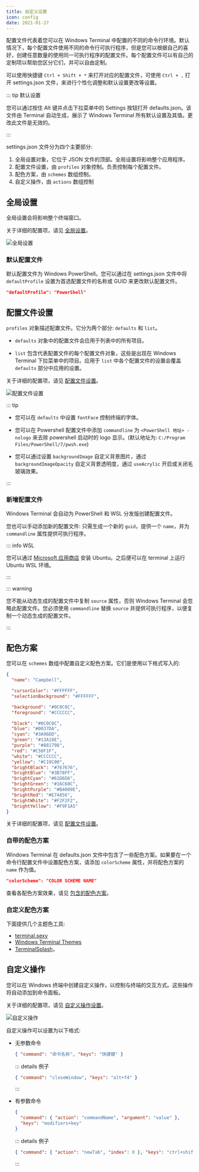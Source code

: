 ```yaml
---
title: 自定义设置
icon: config
date: 2021-01-27
---
```


配置文件代表着您可以在 Windows Terminal 中配置的不同的命令行环境。默认情况下，每个配置文件使用不同的命令行可执行程序，但是您可以根据自己的喜好，创建任意数量的使用同一可执行程序的配置文件。每个配置文件可以有自己的定制项以帮助您区分它们，并可以自由定制。

可以使用快捷键 `Ctrl + Shift + *` 来打开对应的配置文件，可使用 `Ctrl + ,` 打开 settings.json 文件，来进行个性化调整和默认设置更改等设置。

<!-- more -->

::: tip 默认设置

您可以通过按住 Alt 键并点击下拉菜单中的 Settings 按钮打开 defaults.json。该文件由 Terminal 自动生成，展示了 Windows Terminal 所有默认设置及其值。更改此文件是无效的。

:::

settings.json 文件分为四个主要部分:

1. 全局设置对象，它位于 JSON 文件的顶部。全局设置将影响整个应用程序。
1. 配置文件设置，由 `profiles` 对象控制。负责控制每个配置文件。
1. 配色方案，由 `schemes` 数组控制。
1. 自定义操作，由 `actions` 数组控制

## 全局设置

全局设置会将影响整个终端窗口。

关于详细的配置项，请见 [全局设置](https://aka.ms/terminal-global-settings)。

![全局设置](../assets/terminal-global-settings.png)

### 默认配置文件

默认配置文件为 Windows PowerShell。您可以通过在 settings.json 文件中将 `defaultProfile` 设置为首选配置文件的名称或 GUID 来更改默认配置文件。

```json
"defaultProfile": "PowerShell"
```

## 配置文件设置

`profiles` 对象描述配置文件。它分为两个部分: `defaults` 和 `list`。

- `defaults` 对象中的配置文件会应用于列表中的所有项目。

- `list` 包含代表配置文件的每个配置文件对象，这些是出现在 Windows Terminal 下拉菜单中的项目。应用于 `list` 中各个配置文件的设置会覆盖 `defaults` 部分中应用的设置。

关于详细的配置项，请见 [配置文件设置](https://aka.ms/terminal-profile-settings)。

![配置文件设置](../assets/terminal-profiles.png)

::: tip

- 您可以在 `defaults` 中设置 `fontFace` 控制终端的字体。

- 您可以在 Powershell 配置文件中添加 `commandline` 为 `<PowerShell 地址> -nologo` 来去除 powershell 启动时的 logo 显示。(默认地址为: `C:/Program Files/PowerShell/7/pwsh.exe`)

- 您可以通过设置 `backgroundImage` 自定义背景图片，通过 `backgroundImageOpacity` 自定义背景透明度，通过 `useAcrylic` 开启或关闭毛玻璃效果。

:::

### 新增配置文件

Windows Terminal 会自动为 PowerShell 和 WSL 分发版创建配置文件。

您也可以手动添加新的配置文件: 只需生成一个新的 `guid`，提供一个 `name`，并为 `commandline` 属性提供可执行程序。

::: info WSL

您可以通过 [Microsoft 应用商店](https://www.microsoft.com/zh-cn/p/ubuntu-2004-lts/9n6svws3rx71#activetab=pivot:overviewtab) 安装 Ubuntu。之后便可以在 terminal 上运行 Ubuntu WSL 环境。

:::

::: warning

您不能从动态生成的配置文件中复制 `source` 属性，否则 Windows Terminal 会忽略此配置文件。您必须使用 `commandline` 替换 `source` 并提供可执行程序，以便复制一个动态生成的配置文件。

:::

## 配色方案

您可以在 `schemes` 数组中配置自定义配色方案。它们是使用以下格式写入的:

```json
{
  "name": "Campbell",

  "cursorColor": "#FFFFFF",
  "selectionBackground": "#FFFFFF",

  "background": "#0C0C0C",
  "foreground": "#CCCCCC",

  "black": "#0C0C0C",
  "blue": "#0037DA",
  "cyan": "#3A96DD",
  "green": "#13A10E",
  "purple": "#881798",
  "red": "#C50F1F",
  "white": "#CCCCCC",
  "yellow": "#C19C00",
  "brightBlack": "#767676",
  "brightBlue": "#3B78FF",
  "brightCyan": "#61D6D6",
  "brightGreen": "#16C60C",
  "brightPurple": "#B4009E",
  "brightRed": "#E74856",
  "brightWhite": "#F2F2F2",
  "brightYellow": "#F9F1A5"
}
```

关于详细的配置项，请见 [配置文件设置](https://aka.ms/terminal-color-schemes)。

### 自带的配色方案

Windows Terminal 在 defaults.json 文件中包含了一些配色方案。如果要在一个命令行配置文件中设置配色方案，请添加 `colorScheme` 属性，并将配色方案的 `name` 作为值。

```json
"colorScheme": "COLOR SCHEME NAME"
```

查看各配色方案效果，请见 [包含的配色方案](https://aka.ms/terminal-color-schemes#included-color-schemes)。

### 自定义配色方案

下面提供几个主题色工具:

- [terminal.sexy](https://terminal.sexy/)
- [Windows Terminal Themes](https://windowsterminalthemes.dev/)
- [TerminalSplash](https://terminalsplash.com/)，

## 自定义操作

您可以在 Windows 终端中创建自定义操作，以控制与终端的交互方式。这些操作将自动添加到命令面板。

关于详细的配置项，请见 [自定义操作设置](https://aka.ms/terminal-keybindings)。

![自定义操作](../assets/terminal-actions.png)

自定义操作可以设置为以下格式:

- 无参数命令

  ```json
  { "command": "命令名称", "keys": "快捷键" }
  ```

  ::: details 例子

  ```json
  { "command": "closeWindow", "keys": "alt+f4" }
  ```

  :::

- 有参数命令

  ```json
  {
    "command": { "action": "commandName", "argument": "value" },
    "keys": "modifiers+key"
  }
  ```

  ::: details 例子

  ```json
  { "command": { "action": "newTab", "index": 0 }, "keys": "ctrl+shift+1" }
  ```

  :::
